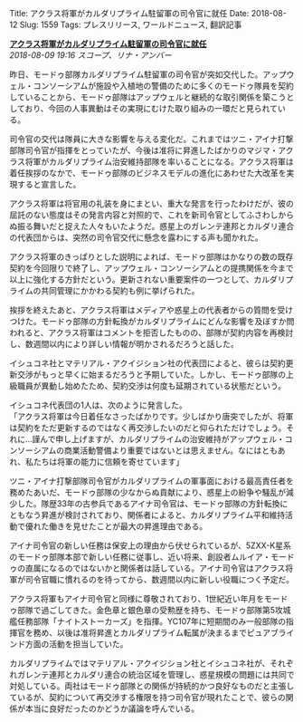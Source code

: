 Title: アクラス将軍がカルダリプライム駐留軍の司令官に就任
Date: 2018-08-12
Slug: 1559
Tags: プレスリリース, ワールドニュース, 翻訳記事

<p class="lead"><strong><a href="https://community.eveonline.com/news/news-channels/world-news/general-akuras-to-oversee-legion-forces-on-caldari-prime/">アクラス将軍がカルダリプライム駐留軍の司令官に就任</a></strong><br/>
<em>2018-08-09 19:16 スコープ、リナ・アンバー</em></p>
<p>昨日、モードゥ部隊カルダリプライム駐留軍の司令官が突如交代した。アップウェル・コンソーシアムが施設や入植地の警備のために多くのモードゥ隊員を契約していることから、モードゥ部隊はアップウェルと継続的な取引関係を築こうとしており、今回の人事異動はその実現にむけた取り組みの一環だと見られている。</p>
<p>司令官の交代は隊員に大きな影響を与える変化だ。これまではツニ・アイナ打撃部隊司令官が指揮をとっていたが、今後は准将に昇進したばかりのマジマ・アクラス将軍がカルダリプライム治安維持部隊を率いることになる。アクラス将軍は着任挨拶のなかで、モードゥ部隊のビジネスモデルの進化にあわせた大改革を実現すると宣言した。</p>
<p>アクラス将軍は将官用の礼装を身にまとい、重大な発言を行ったわけだが、彼の屈託のない態度はその発言内容と対照的で、これを新司令官としてふさわしからぬ振る舞いだと捉えた人々もいたようだ。惑星上のガレンテ連邦とカルダリ連合の代表団からは、突然の司令官交代に懸念を露わにする声も聞かれた。</p>
<p>アクラス将軍のきっぱりとした説明によれば、モードゥ部隊はかなりの数の既存契約を今回限りで終了し、アップウェル・コンソーシアムとの提携関係を今まで以上に強化する方針だという。更新されない重要案件の一つとして、カルダリプライムの共同管理にかかわる契約も例に挙げられた。</p>
<p>挨拶を終えたあと、アクラス将軍はメディアや惑星上の代表者からの質問を受けつけた。モードゥ部隊の方針転換がカルダリプライムにどんな影響を及ぼすか問われると、アクラス将軍はコメントを拒否したものの、部隊が契約内容を再検討し、数週間以内により詳しい情報が明かされるだろうと話した。</p>
<p>イシュコネ社とマテリアル・アクイジション社の代表団によると、彼らは契約更新交渉がもっと早くに始まるだろうと予期していた。しかし、モードゥ部隊の上級職員が異動し始めたため、契約交渉は何度も延期されている状態だという。</p>
<p>イシュコネ代表団の1人は、次のように発言した。<br/>
「アクラス将軍は今日着任なさったばかりです。少しばかり唐突でしたが、将軍は契約をただ更新するのではなく再交渉したいのだと仰られただけでしょう。それに…謹んで申し上げますが、カルダリプライムの治安維持がアップウェル・コンソーシアムの商業活動警備より重要ではないとは思えません。なにはともあれ、私たちは将軍の能力に信頼を寄せています」</p>
<p>ツニ・アイナ打撃部隊司令官がカルダリプライムの軍事面における最高責任者を務めたあいだ、モードゥ部隊の少なからぬ貢献により、惑星上の紛争や騒乱が減少した。隊歴33年の古参兵であるアイナ司令官は、モードゥ部隊の方針転換にともなう昇進が検討されており、関係者によると、カルダリプライム平和維持活動で優れた働きを見せたことが最大の昇進理由である。</p>
<p>アイナ司令官の新しい任務は保安上の理由から伏せられているが、5ZXX-K星系のモードゥ部隊本部で新しい任務に従事し、近い将来、創設者ムルイア・モードゥの直属になるのではないかと関係者は話している。アイナ司令官はアクラス将軍が司令官職に慣れるのを待ってから、数週間以内に新しい役職につく予定だ。</p>
<p>アクラス将軍もアイナ司令官と同様に尊敬されており、1世紀近い年月をモードゥ部隊で過ごしてきた。金色章と銀色章の受勲歴を持ち、モードゥ部隊第5攻城艦任務部隊「ナイトストーカーズ」を指揮。YC107年に短期間のみ一般部隊の指揮官を務め、以後は准将昇進とカルダリプライム転属が決まるまでピュアブラインド方面の活動を担当していた。</p>
<p>カルダリプライムではマテリアル・アクイジション社とイシュコネ社が、それぞれガレンテ連邦とカルダリ連合の統治区域を管理し、惑星規模の問題には共同で対処している。両社はモードゥ部隊との関係が持続的かつ良好なものだと主張しているが、契約について再交渉する権限を持つ司令官が現れたことで、彼らの関係が本当に良好だったのかどうか議論を呼んでいる。</p>


